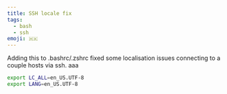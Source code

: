 ```yaml
---
title: SSH locale fix
tags:
  - bash
  - ssh
emoji: 🇭🇰
---
```


Adding this to .bashrc/.zshrc fixed some localisation issues connecting to a couple hosts via ssh. aaa

```bash
export LC_ALL=en_US.UTF-8
export LANG=en_US.UTF-8
```
